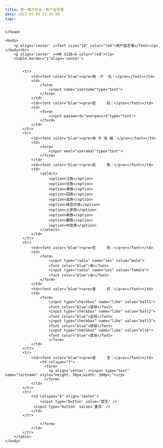 ```yaml
---
title: 第一篇次作业：用户留言簿
date: 2022-03-09 15:34:58
tags:
---
```


<!DOCTYPE html>
<html>
    <head>
        <title>表单样式演示</title>
        
    </head>
    
    <body>
        <p align='center' ><font size="10" color="red">用户留言簿</font></p></body><br>
        <p align='center' ><HR SIZE=5 color="red"></p>
        <table border="1"align='center'>
            
        
            <tr>
                <td><font color="blue"><pre>用  户  名：</pre></font></td>
                <td> 
                    <form>
                        <input name="username"type="text">
                    </form>
                </td>
                <td><font color="blue"><pre>密     码：</pre></font></td>
                <td>
                    <form>
                        <input password="userpassrd"type="text">
                    </form>
                </td>
            </tr>
            <tr>
                <td><font color="blue"><pre>电 子 信 箱：</pre></font></td>
                <td> 
                    <form>
                        <input emal="useremal"type="text">
                    </form>
                </td>
                <td><font color="blue"><pre>民     族：</pre></font></td>
                <td>
                    <select>
                        <option>汉族</option>
                        <option>壮族</option>
                        <option>满族</option>
                        <option>回族</option>
                        <option>苗族</option>
                        <option>维吾尔族</option>
                        <option>土家族</option>
                        <option>彝族</option>
                        <option>藏族</option>
                        <option>布依族</option>
                    </select>
                </td>
            </tr>
            <tr>
                <td><font color="blue"><pre>性     别：</pre></font></td>
                <td> 
                    <form>
                        <input type="radio" name="sex" value="male">
                        <font color="blue">男</font>
                        <input type="radio" name="sex" value="female">
                        <font color="blue">女</font>
                    </form>
                </td>
                <td><font color="blue"><pre>爱     好：</pre></font></td>
                <td>
                    <form>
                        <input type="checkbox" name="like" value="ball1">
                        <font color="blue">篮球</font>
                        <input type="checkbox" name="like" value="ball2">
                        <font color="blue">足球</font>
                        <input type="checkbox" name="like" value="ball3">
                        <font color="blue">排球</font>
                        <input type="checkbox" name="like" value="else">
                        <font color="blue">其他</font>
                        </form>
                </td>
            </tr>
            <tr>
                <td><font color="blue"><pre>留     言：</pre></font></td>
                    <td colspan="3">
                      <form>
                        <p align='center' ><input type="text" name="lastname" style="height: 50px;width: 300px;"></p>
                      </form>
                </td>                 
            </tr>
            <tr>
                <td colspan="4" align='center'>
                    <input type='button' value='提交' />   
                 <input type='button' value='重写' />
                </td>
            </tr>
            
                    </form>
                </td>
            </tr>
        </table>
    </body>
</html>